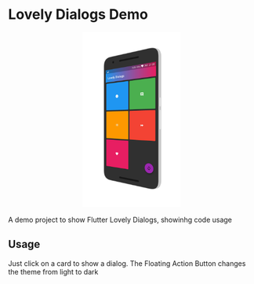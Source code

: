 # Lovely Dialogs Demo

<p align="center">
  <img src="https://github.com/VictorHerbert/LovelyDialogs/raw/master/images/app.png"  width="200" height="356"/>
</p>

A demo project to show Flutter Lovely Dialogs, showinhg code usage

## Usage

Just click on a card to show a dialog. The Floating Action Button changes the theme from light to dark